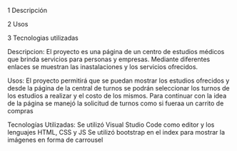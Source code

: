 
1 Descripción

2 Usos      

3 Tecnologias utilizadas

Descripcion:
El proyecto es una página de un centro de estudios médicos que brinda servicios para personas y empresas.
Mediante diferentes enlaces se muestran las inastalaciones y los servicios ofrecidos.

Usos:
El proyecto permitirá que se puedan mostrar los estudios ofrecidos y desde la página de la central de turnos se podrán seleccionar los turnos de los estudios a realizar y el costo de los mismos. 
Para continuar con la idea de la página se manejó  la solicitud de turnos como si fueraa un carrito de compras


Tecnologías Utilizadas:
Se utilizó Visual Studio Code como editor y los lenguajes HTML, CSS y JS
Se utilizó bootstrap en el index para mostrar la imágenes en forma de carrousel


